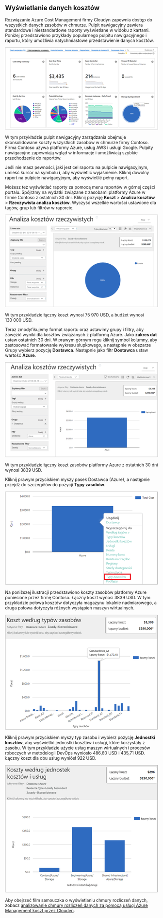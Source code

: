 ## <a name="view-cost-data"></a>Wyświetlanie danych kosztów

Rozwiązanie Azure Cost Management firmy Cloudyn zapewnia dostęp do wszystkich danych zasobów w chmurze. Pulpit nawigacyjny zawiera standardowe i niestandardowe raporty wyświetlane w widoku z kartami. Poniżej przedstawiono przykłady popularnego pulpitu nawigacyjnego i raportu, który umożliwia natychmiastowe przedstawienie danych kosztów.

![Pulpit nawigacyjny zarządzania](./media/cost-management-create-account-view-data/mgt-dash.png)

W tym przykładzie pulpit nawigacyjny zarządzania obejmuje skonsolidowane koszty wszystkich zasobów w chmurze firmy Contoso. Firma Contoso używa platformy Azure, usług AWS i usługi Google. Pulpity nawigacyjne zapewniają wgląd w informacje i umożliwiają szybkie przechodzenie do raportów.  

Jeśli nie masz pewności, jaki jest cel raportu na pulpicie nawigacyjnym, umieść kursor na symbolu **i**, aby wyświetlić wyjaśnienie. Kliknij dowolny raport na pulpicie nawigacyjnym, aby wyświetlić pełny raport.

Możesz też wyświetlać raporty za pomocą menu raportów w górnej części portalu. Spójrzmy na wydatki związane z zasobami platformy Azure w firmie Contoso z ostatnich 30 dni. Kliknij pozycję **Koszt**  >  **Analiza kosztów**  >  **Rzeczywista analiza kosztów**. Wyczyść wszelkie wartości ustawione dla tagów, grup lub filtrów w raporcie.

![Rzeczywista analiza kosztów](./media/cost-management-create-account-view-data/actual-cost-01.png)

W tym przykładzie łączny koszt wynosi 75 970 USD, a budżet wynosi 130 000 USD.

Teraz zmodyfikujemy format raportu oraz ustawimy grupy i filtry, aby zawęzić wyniki dla kosztów związanych z platformą Azure. Jako **zakres dat** ustaw ostatnich 30 dni. W prawym górnym rogu kliknij symbol kolumny, aby zastosować formatowanie wykresu słupkowego, a następnie w obszarze Grupy wybierz pozycję **Dostawca**. Następnie jako filtr **Dostawca** ustaw wartość **Azure**.

![Odfiltrowana rzeczywista analiza kosztów](./media/cost-management-create-account-view-data/actual-cost-02.png)

W tym przykładzie łączny koszt zasobów platformy Azure z ostatnich 30 dni wynosi 3839 USD.

Kliknij prawym przyciskiem myszy pasek Dostawca (Azure), a następnie przejdź do szczegółów do pozycji **Typy zasobów**.

![przejście do szczegółów](./media/cost-management-create-account-view-data/actual-cost-03.png)

Na poniższej ilustracji przedstawiono koszty zasobów platformy Azure poniesione przez firmę Contoso. Łączny koszt wynosi 3839 USD. W tym przykładzie połowa kosztów dotyczyła magazynu lokalnie nadmiarowego, a druga połowa dotyczyła różnych wystąpień maszyn wirtualnych.

![typy zasobów](./media/cost-management-create-account-view-data/actual-cost-04.png)

Kliknij prawym przyciskiem myszy typ zasobu i wybierz pozycję **Jednostki kosztów**, aby wyświetlić jednostki kosztów i usługi, które korzystały z zasobu. W tym przykładzie użycie usług maszyn wirtualnych i procesów roboczych w metodologii DevOps wyniosło 486,60 USD i 435,71 USD. Łączny koszt dla obu usług wyniósł 922 USD.

![jednostki kosztów i usługi](./media/cost-management-create-account-view-data/actual-cost-05.png)

Aby obejrzeć film samouczka o wyświetlaniu chmury rozliczeń danych, zobacz [analizowanie chmury rozliczeń danych za pomocą usługi Azure Management koszt przez Cloudyn](https://youtu.be/G0pvI3iLH-Y).
